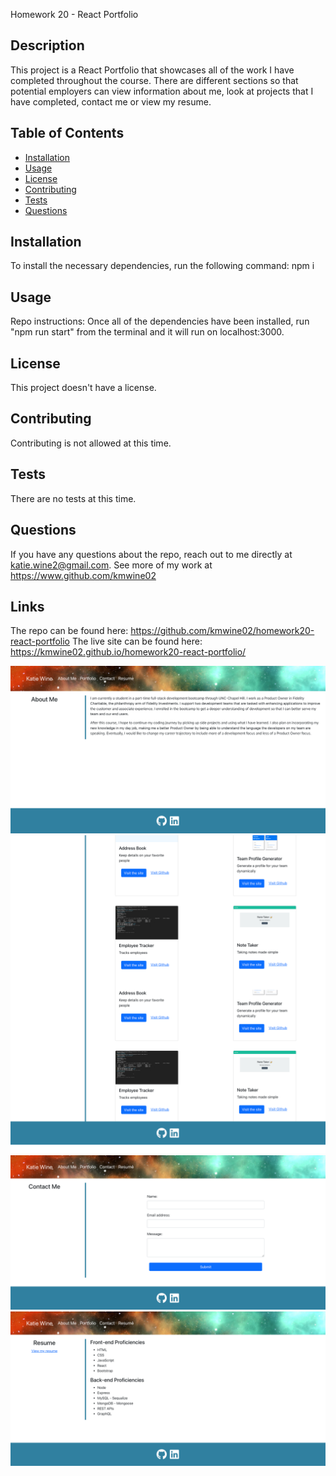 Homework 20 - React Portfolio

## Description

This project is a React Portfolio that showcases all of the work I have completed throughout the course. There are different sections so that potential employers can view information about me, look at projects that I have completed, contact me or view my resume.

## Table of Contents

- [Installation](#installation)
- [Usage](#usage)
- [License](#license)
- [Contributing](#contributing)
- [Tests](#tests)
- [Questions](#questions)

## Installation

To install the necessary dependencies, run the following command:
npm i

## Usage

Repo instructions: Once all of the dependencies have been installed, run "npm run start" from the terminal and it will run on localhost:3000.

## License

This project doesn't have a license.

## Contributing

Contributing is not allowed at this time.

## Tests

There are no tests at this time.

## Questions

If you have any questions about the repo, reach out to me directly at katie.wine2@gmail.com. See more of my work at https://www.github.com/kmwine02

## Links

The repo can be found here: https://github.com/kmwine02/homework20-react-portfolio
The live site can be found here: https://kmwine02.github.io/homework20-react-portfolio/

![About Me](./src/images/about-me.png)
![Portfolio](./src/images/portfolio.png)
![Contact](./src/images/contact.png)
![Resume](./src/images/resume.png)
